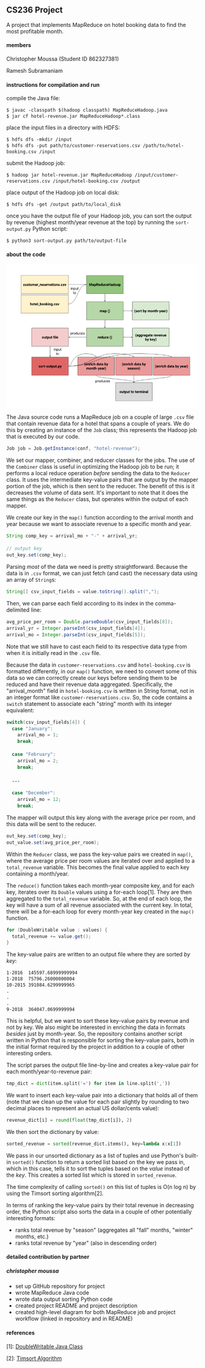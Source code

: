 ## CS236 Project

A project that implements MapReduce on hotel booking data to find the most
profitable month.

#### members
Christopher Moussa (Student ID 862327381)

Ramesh Subramaniam

#### instructions for compilation and run

compile the Java file:

```console
$ javac -classpath $(hadoop classpath) MapReduceHadoop.java
$ jar cf hotel-revenue.jar MapReduceHadoop*.class
```

place the input files in a directory with HDFS:

```console
$ hdfs dfs -mkdir /input
$ hdfs dfs -put path/to/customer-reservations.csv /path/to/hotel-booking.csv /input
```

submit the Hadoop job:

```console
$ hadoop jar hotel-revenue.jar MapReduceHadoop /input/customer-reservations.csv /input/hotel-booking.csv /output
```

place output of the Hadoop job on local disk:

```console
$ hdfs dfs -get /output path/to/local_disk
```

once you have the output file of your Hadoop job, you can sort the output by revenue (highest month/year revenue
at the top) by running the `sort-output.py` Python script:

```console
$ python3 sort-output.py path/to/output-file
```

#### about the code

![mapreduce-diagram](https://github.com/cmoussa1/cs236-project/blob/main/mapreduce%20diagram.png)

The Java source code runs a MapReduce job on a couple of large `.csv` file that
contain revenue data for a hotel that spans a couple of years. We do this by
creating an instance of the `Job` class; this represents the Hadoop job that
is executed by our code.

```java
Job job = Job.getInstance(conf, "hotel-revenue");
```

We set our mapper, combiner, and reducer classes for the jobs. The use of the
`Combiner` class is useful in optimizing the Hadoop job to be run; it performs
a local reduce operation _before_ sending the data to the `Reducer` class. It
uses the intermediate key-value pairs that are output by the mapper portion of
the job, which is then sent to the reducer. The benefit of this is it decreases
the volume of data sent. It's important to note that it does the same things as
the `Reducer` class, but operates within the output of each mapper.

We create our key in the `map()` function according to the arrival month and
year because we want to associate revenue to a specific month and year.

```java
String comp_key = arrival_mo + "-" + arrival_yr;

// output key
out_key.set(comp_key);
```

Parsing _most_ of the data we need is pretty straightforward. Because the data
is in `.csv` format, we can just fetch (and cast) the necessary data using an
array of `String`s:

```java
String[] csv_input_fields = value.toString().split(",");
```

Then, we can parse each field according to its index in the comma-delimited
line:

```java
avg_price_per_room = Double.parseDouble(csv_input_fields[8]);
arrival_yr = Integer.parseInt(csv_input_fields[4]);
arrival_mo = Integer.parseInt(csv_input_fields[5]);
```

Note that we still have to cast each field to its respective data type from
when it is initially read in the `.csv` file.

Because the data in `customer-reservations.csv` and `hotel-booking.csv` is
formatted differently, in our `map()` function, we need to convert some of
this data so we can correctly create our keys before sending them to be
reduced and have their revenue data aggregated. Specifically, the
"arrival_month" field in `hotel-booking.csv` is written in String format, not
in an integer format like `customer-reservations.csv`. So, the code contains a
`switch` statement to associate each "string" month with its integer
equivalent:

```java
switch(csv_input_fields[4]) {
  case "January":
    arrival_mo = 1;
    break;

  case "February":
    arrival_mo = 2;
    break;
  
  ...

  case "December":
    arrival_mo = 12;
    break;
```

The mapper will output this key along with the average price per room, and this
data will be sent to the reducer.

```java
out_key.set(comp_key);
out_value.set(avg_price_per_room);
```

Within the `Reducer` class, we pass the key-value pairs we created in `map()`,
where the average price per room values are iterated over and applied to a
`total_revenue` variable. This becomes the final value applied to each key
containing a month/year.

The `reduce()` function takes each month-year composite key, and for each key,
iterates over its `Double` values using a for-each loop[1]. They are then
aggregated to the `total_revenue` variable. So, at the end of each loop, the
key will have a sum of all revenue associated with the current key. In total,
there will be a for-each loop for every month-year key created in the `map()`
function.

```java
for (DoubleWritable value : values) {
  total_revenue += value.get();
}
```

The key-value pairs are written to an output file where they are sorted
_by key_:

```
1-2016	145597.68999999994
1-2018	75796.26000000004
10-2015	391084.6299999965
.
.
.
9-2018	364047.0699999994
```

This is helpful, but we want to sort these key-value pairs by revenue and not
by key. We also might be interested in enriching the data in formats _besides_
just by month-year. So, the repository contains another script written in Python
that is responsible for sorting the key-value pairs, both in the initial format
required by the project in addition to a couple of other interesting orders.

The script parses the output file line-by-line and creates a key-value pair for
each month/year-to-revenue pair:

```python
tmp_dict = dict(item.split('=') for item in line.split(','))
```

We want to insert each key-value pair into a dictionary that holds all of them
(note that we clean up the value for each pair slightly by rounding to two
decimal places to represent an actual US dollar/cents value):

```python
revenue_dict[i] = round(float(tmp_dict[i]), 2)
```

We then sort the dictionary by value:

```python
sorted_revenue = sorted(revenue_dict.items(), key=lambda x:x[1])
```

We pass in our unsorted dictionary as a list of tuples and use Python's built-in
`sorted()` function to return a sorted list based on the key we pass in, which
in this case, tells it to sort the tuples based on the _value_ instead of the
_key_. This creates a sorted list which is stored in `sorted_revenue`.

The time complexity of calling `sorted()` on this list of tuples is O(n log n)
by using the Timsort sorting algorithm[2].

In terms of ranking the key-value pairs by their total revenue in decreasing
order, the Python script also sorts the data in a couple of other potentially
interesting formats:

* ranks total revenue by "season" (aggregates all "fall" months, "winter"
months, etc.)
* ranks total revenue by "year" (also in descending order)

#### detailed contribution by partner

##### christopher moussa

* set up GitHub repository for project
* wrote MapReduce Java code
* wrote data output sorting Python code
* created project README and project description
* created high-level diagram for both MapReduce job and project workflow
(linked in repository and in README)

#### references

[1]: [DoubleWritable Java Class](https://hadoop.apache.org/docs/r2.6.1/api/org/apache/hadoop/io/DoubleWritable.html)

[2]: [Timsort Algorithm](https://en.wikipedia.org/wiki/Timsort)
